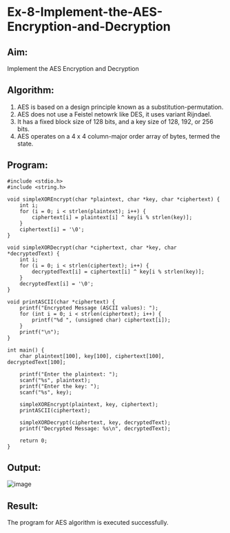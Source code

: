 # Ex-8-Implement-the-AES-Encryption-and-Decryption
## Aim:
Implement the AES Encryption and Decryption
## Algorithm:
1. AES is based on a design principle known as a substitution-permutation.
2. AES does not use a Feistel netowrk like DES, it uses variant Rijndael.
3. It has a fixed block size of 128 bits, and a key size of 128, 192, or 256 bits.
4. AES operates on a 4 x 4 column-major order array of bytes, termed the state.

## Program:
```
#include <stdio.h>
#include <string.h>

void simpleXOREncrypt(char *plaintext, char *key, char *ciphertext) {
    int i;
    for (i = 0; i < strlen(plaintext); i++) {
        ciphertext[i] = plaintext[i] ^ key[i % strlen(key)];
    }
    ciphertext[i] = '\0'; 
}

void simpleXORDecrypt(char *ciphertext, char *key, char *decryptedText) {
    int i;
    for (i = 0; i < strlen(ciphertext); i++) {
        decryptedText[i] = ciphertext[i] ^ key[i % strlen(key)];
    }
    decryptedText[i] = '\0'; 
}

void printASCII(char *ciphertext) {
    printf("Encrypted Message (ASCII values): ");
    for (int i = 0; i < strlen(ciphertext); i++) {
        printf("%d ", (unsigned char) ciphertext[i]);
    }
    printf("\n");
}

int main() {
    char plaintext[100], key[100], ciphertext[100], decryptedText[100];

    printf("Enter the plaintext: ");
    scanf("%s", plaintext);
    printf("Enter the key: ");
    scanf("%s", key);

    simpleXOREncrypt(plaintext, key, ciphertext);
    printASCII(ciphertext);

    simpleXORDecrypt(ciphertext, key, decryptedText);
    printf("Decrypted Message: %s\n", decryptedText);

    return 0;
}
```

## Output:
![image](https://github.com/user-attachments/assets/8265f667-11ec-47ea-ae50-bf86a35a96d8)

## Result:
The program for AES algorithm is executed successfully.
